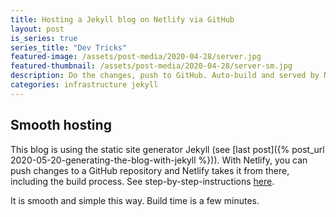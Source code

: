 ```yaml
---
title: Hosting a Jekyll blog on Netlify via GitHub
layout: post
is_series: true
series_title: "Dev Tricks"
featured-image: /assets/post-media/2020-04-28/server.jpg
featured-thumbnail: /assets/post-media/2020-04-28/server-sm.jpg
description: Do the changes, push to GitHub. Auto-build and served by Netlify, easy as that!
categories: infrastructure jekyll
---
```


## Smooth hosting

This blog is using the static site generator Jekyll (see [last post]({% post_url 2020-05-20-generating-the-blog-with-jekyll %})). With Netlify, you can push changes to a GitHub repository and Netlify takes it from there, including the build process. See step-by-step-instructions [here](https://www.netlify.com/blog/2020/04/02/a-step-by-step-guide-jekyll-4.0-on-netlify/).

It is smooth and simple this way. Build time is a few minutes.
